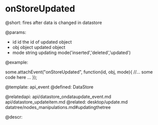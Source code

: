 onStoreUpdated
=============


@short:
	fires after data is changed in datastore

@params:
- id		id		the id of updated object
- obj		object		updated object
- mode		string		updating mode('inserted','deleted','updated')

@example: 
	
some.attachEvent("onStoreUpdated", function(id, obj, mode){
    //... some code here ... 
});

@template:	api_event
@defined:	DataStore

@relatedapi:
	api/datastore_ondataupdate_event.md
    api/datastore_updateitem.md
@related: 
	desktop/update.md
    datatree/nodes_manipulations.md#updatingthetree
	
@descr:


